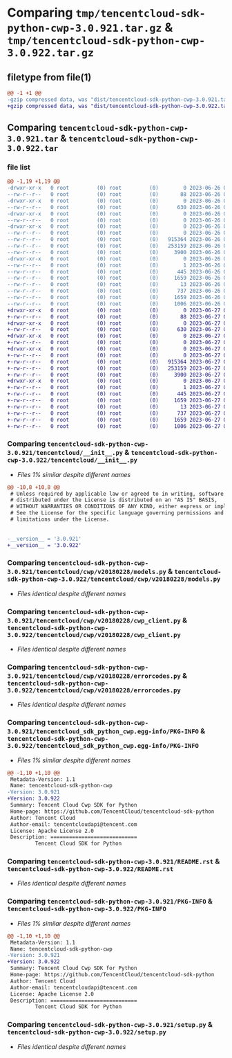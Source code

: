 # Comparing `tmp/tencentcloud-sdk-python-cwp-3.0.921.tar.gz` & `tmp/tencentcloud-sdk-python-cwp-3.0.922.tar.gz`

## filetype from file(1)

```diff
@@ -1 +1 @@
-gzip compressed data, was "dist/tencentcloud-sdk-python-cwp-3.0.921.tar", last modified: Mon Jun 26 00:21:36 2023, max compression
+gzip compressed data, was "dist/tencentcloud-sdk-python-cwp-3.0.922.tar", last modified: Tue Jun 27 00:22:06 2023, max compression
```

## Comparing `tencentcloud-sdk-python-cwp-3.0.921.tar` & `tencentcloud-sdk-python-cwp-3.0.922.tar`

### file list

```diff
@@ -1,19 +1,19 @@
-drwxr-xr-x   0 root         (0) root         (0)        0 2023-06-26 00:21:36.000000 tencentcloud-sdk-python-cwp-3.0.921/
--rw-r--r--   0 root         (0) root         (0)       88 2023-06-26 00:21:36.000000 tencentcloud-sdk-python-cwp-3.0.921/setup.cfg
-drwxr-xr-x   0 root         (0) root         (0)        0 2023-06-26 00:21:36.000000 tencentcloud-sdk-python-cwp-3.0.921/tencentcloud/
--rw-r--r--   0 root         (0) root         (0)      630 2023-06-26 00:21:36.000000 tencentcloud-sdk-python-cwp-3.0.921/tencentcloud/__init__.py
-drwxr-xr-x   0 root         (0) root         (0)        0 2023-06-26 00:21:36.000000 tencentcloud-sdk-python-cwp-3.0.921/tencentcloud/cwp/
--rw-r--r--   0 root         (0) root         (0)        0 2023-06-26 00:21:36.000000 tencentcloud-sdk-python-cwp-3.0.921/tencentcloud/cwp/__init__.py
-drwxr-xr-x   0 root         (0) root         (0)        0 2023-06-26 00:21:36.000000 tencentcloud-sdk-python-cwp-3.0.921/tencentcloud/cwp/v20180228/
--rw-r--r--   0 root         (0) root         (0)        0 2023-06-26 00:21:36.000000 tencentcloud-sdk-python-cwp-3.0.921/tencentcloud/cwp/v20180228/__init__.py
--rw-r--r--   0 root         (0) root         (0)   915364 2023-06-26 00:21:36.000000 tencentcloud-sdk-python-cwp-3.0.921/tencentcloud/cwp/v20180228/models.py
--rw-r--r--   0 root         (0) root         (0)   253159 2023-06-26 00:21:36.000000 tencentcloud-sdk-python-cwp-3.0.921/tencentcloud/cwp/v20180228/cwp_client.py
--rw-r--r--   0 root         (0) root         (0)     3900 2023-06-26 00:21:36.000000 tencentcloud-sdk-python-cwp-3.0.921/tencentcloud/cwp/v20180228/errorcodes.py
-drwxr-xr-x   0 root         (0) root         (0)        0 2023-06-26 00:21:36.000000 tencentcloud-sdk-python-cwp-3.0.921/tencentcloud_sdk_python_cwp.egg-info/
--rw-r--r--   0 root         (0) root         (0)        1 2023-06-26 00:21:36.000000 tencentcloud-sdk-python-cwp-3.0.921/tencentcloud_sdk_python_cwp.egg-info/dependency_links.txt
--rw-r--r--   0 root         (0) root         (0)      445 2023-06-26 00:21:36.000000 tencentcloud-sdk-python-cwp-3.0.921/tencentcloud_sdk_python_cwp.egg-info/SOURCES.txt
--rw-r--r--   0 root         (0) root         (0)     1659 2023-06-26 00:21:36.000000 tencentcloud-sdk-python-cwp-3.0.921/tencentcloud_sdk_python_cwp.egg-info/PKG-INFO
--rw-r--r--   0 root         (0) root         (0)       13 2023-06-26 00:21:36.000000 tencentcloud-sdk-python-cwp-3.0.921/tencentcloud_sdk_python_cwp.egg-info/top_level.txt
--rw-r--r--   0 root         (0) root         (0)      737 2023-06-26 00:21:36.000000 tencentcloud-sdk-python-cwp-3.0.921/README.rst
--rw-r--r--   0 root         (0) root         (0)     1659 2023-06-26 00:21:36.000000 tencentcloud-sdk-python-cwp-3.0.921/PKG-INFO
--rw-r--r--   0 root         (0) root         (0)     1006 2023-06-26 00:21:36.000000 tencentcloud-sdk-python-cwp-3.0.921/setup.py
+drwxr-xr-x   0 root         (0) root         (0)        0 2023-06-27 00:22:06.000000 tencentcloud-sdk-python-cwp-3.0.922/
+-rw-r--r--   0 root         (0) root         (0)       88 2023-06-27 00:22:06.000000 tencentcloud-sdk-python-cwp-3.0.922/setup.cfg
+drwxr-xr-x   0 root         (0) root         (0)        0 2023-06-27 00:22:06.000000 tencentcloud-sdk-python-cwp-3.0.922/tencentcloud/
+-rw-r--r--   0 root         (0) root         (0)      630 2023-06-27 00:22:06.000000 tencentcloud-sdk-python-cwp-3.0.922/tencentcloud/__init__.py
+drwxr-xr-x   0 root         (0) root         (0)        0 2023-06-27 00:22:06.000000 tencentcloud-sdk-python-cwp-3.0.922/tencentcloud/cwp/
+-rw-r--r--   0 root         (0) root         (0)        0 2023-06-27 00:22:06.000000 tencentcloud-sdk-python-cwp-3.0.922/tencentcloud/cwp/__init__.py
+drwxr-xr-x   0 root         (0) root         (0)        0 2023-06-27 00:22:06.000000 tencentcloud-sdk-python-cwp-3.0.922/tencentcloud/cwp/v20180228/
+-rw-r--r--   0 root         (0) root         (0)        0 2023-06-27 00:22:06.000000 tencentcloud-sdk-python-cwp-3.0.922/tencentcloud/cwp/v20180228/__init__.py
+-rw-r--r--   0 root         (0) root         (0)   915364 2023-06-27 00:22:06.000000 tencentcloud-sdk-python-cwp-3.0.922/tencentcloud/cwp/v20180228/models.py
+-rw-r--r--   0 root         (0) root         (0)   253159 2023-06-27 00:22:06.000000 tencentcloud-sdk-python-cwp-3.0.922/tencentcloud/cwp/v20180228/cwp_client.py
+-rw-r--r--   0 root         (0) root         (0)     3900 2023-06-27 00:22:06.000000 tencentcloud-sdk-python-cwp-3.0.922/tencentcloud/cwp/v20180228/errorcodes.py
+drwxr-xr-x   0 root         (0) root         (0)        0 2023-06-27 00:22:06.000000 tencentcloud-sdk-python-cwp-3.0.922/tencentcloud_sdk_python_cwp.egg-info/
+-rw-r--r--   0 root         (0) root         (0)        1 2023-06-27 00:22:06.000000 tencentcloud-sdk-python-cwp-3.0.922/tencentcloud_sdk_python_cwp.egg-info/dependency_links.txt
+-rw-r--r--   0 root         (0) root         (0)      445 2023-06-27 00:22:06.000000 tencentcloud-sdk-python-cwp-3.0.922/tencentcloud_sdk_python_cwp.egg-info/SOURCES.txt
+-rw-r--r--   0 root         (0) root         (0)     1659 2023-06-27 00:22:06.000000 tencentcloud-sdk-python-cwp-3.0.922/tencentcloud_sdk_python_cwp.egg-info/PKG-INFO
+-rw-r--r--   0 root         (0) root         (0)       13 2023-06-27 00:22:06.000000 tencentcloud-sdk-python-cwp-3.0.922/tencentcloud_sdk_python_cwp.egg-info/top_level.txt
+-rw-r--r--   0 root         (0) root         (0)      737 2023-06-27 00:22:06.000000 tencentcloud-sdk-python-cwp-3.0.922/README.rst
+-rw-r--r--   0 root         (0) root         (0)     1659 2023-06-27 00:22:06.000000 tencentcloud-sdk-python-cwp-3.0.922/PKG-INFO
+-rw-r--r--   0 root         (0) root         (0)     1006 2023-06-27 00:22:06.000000 tencentcloud-sdk-python-cwp-3.0.922/setup.py
```

### Comparing `tencentcloud-sdk-python-cwp-3.0.921/tencentcloud/__init__.py` & `tencentcloud-sdk-python-cwp-3.0.922/tencentcloud/__init__.py`

 * *Files 1% similar despite different names*

```diff
@@ -10,8 +10,8 @@
 # Unless required by applicable law or agreed to in writing, software
 # distributed under the License is distributed on an "AS IS" BASIS,
 # WITHOUT WARRANTIES OR CONDITIONS OF ANY KIND, either express or implied.
 # See the License for the specific language governing permissions and
 # limitations under the License.
 
 
-__version__ = '3.0.921'
+__version__ = '3.0.922'
```

### Comparing `tencentcloud-sdk-python-cwp-3.0.921/tencentcloud/cwp/v20180228/models.py` & `tencentcloud-sdk-python-cwp-3.0.922/tencentcloud/cwp/v20180228/models.py`

 * *Files identical despite different names*

### Comparing `tencentcloud-sdk-python-cwp-3.0.921/tencentcloud/cwp/v20180228/cwp_client.py` & `tencentcloud-sdk-python-cwp-3.0.922/tencentcloud/cwp/v20180228/cwp_client.py`

 * *Files identical despite different names*

### Comparing `tencentcloud-sdk-python-cwp-3.0.921/tencentcloud/cwp/v20180228/errorcodes.py` & `tencentcloud-sdk-python-cwp-3.0.922/tencentcloud/cwp/v20180228/errorcodes.py`

 * *Files identical despite different names*

### Comparing `tencentcloud-sdk-python-cwp-3.0.921/tencentcloud_sdk_python_cwp.egg-info/PKG-INFO` & `tencentcloud-sdk-python-cwp-3.0.922/tencentcloud_sdk_python_cwp.egg-info/PKG-INFO`

 * *Files 1% similar despite different names*

```diff
@@ -1,10 +1,10 @@
 Metadata-Version: 1.1
 Name: tencentcloud-sdk-python-cwp
-Version: 3.0.921
+Version: 3.0.922
 Summary: Tencent Cloud Cwp SDK for Python
 Home-page: https://github.com/TencentCloud/tencentcloud-sdk-python
 Author: Tencent Cloud
 Author-email: tencentcloudapi@tencent.com
 License: Apache License 2.0
 Description: ============================
         Tencent Cloud SDK for Python
```

### Comparing `tencentcloud-sdk-python-cwp-3.0.921/README.rst` & `tencentcloud-sdk-python-cwp-3.0.922/README.rst`

 * *Files identical despite different names*

### Comparing `tencentcloud-sdk-python-cwp-3.0.921/PKG-INFO` & `tencentcloud-sdk-python-cwp-3.0.922/PKG-INFO`

 * *Files 1% similar despite different names*

```diff
@@ -1,10 +1,10 @@
 Metadata-Version: 1.1
 Name: tencentcloud-sdk-python-cwp
-Version: 3.0.921
+Version: 3.0.922
 Summary: Tencent Cloud Cwp SDK for Python
 Home-page: https://github.com/TencentCloud/tencentcloud-sdk-python
 Author: Tencent Cloud
 Author-email: tencentcloudapi@tencent.com
 License: Apache License 2.0
 Description: ============================
         Tencent Cloud SDK for Python
```

### Comparing `tencentcloud-sdk-python-cwp-3.0.921/setup.py` & `tencentcloud-sdk-python-cwp-3.0.922/setup.py`

 * *Files identical despite different names*

